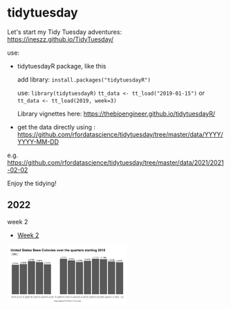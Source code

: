 # tidytuesday

Let's start my Tidy Tuesday adventures: https://ineszz.github.io/TidyTuesday/

use: 

- tidytuesdayR package, like this

  add library: `install.packages("tidytuesdayR")`
  
  use: `library(tidytuesdayR)`
       `tt_data <- tt_load("2019-01-15")`
  or
       `tt_data <- tt_load(2019, week=3)`

  Library vignettes here: https://thebioengineer.github.io/tidytuesdayR/


- get the data directly using :
https://github.com/rfordatascience/tidytuesday/tree/master/data/YYYY/YYYY-MM-DD

e.g. https://github.com/rfordatascience/tidytuesday/tree/master/data/2021/2021-02-02

Enjoy the tidying!


## 2022

week 2

- [Week 2](t2022_week2.Rmd) 

<img src="https://github.com/ineszz/tidytuesday/blob/main/wk2.png" width=55% height=55%>